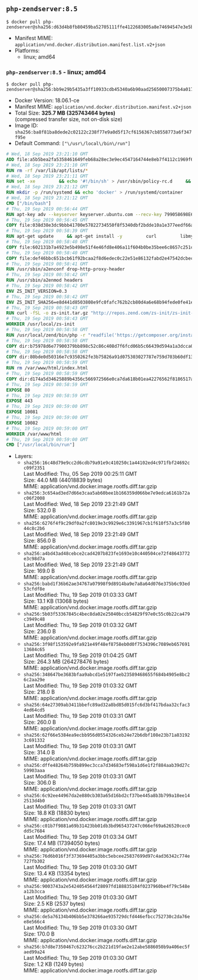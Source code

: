 ## `php-zendserver:8.5`

```console
$ docker pull php-zendserver@sha256:d63d4b8fb80459ba52705111ffe4122683005a8e74694547e3e5b2a9c0b4dd86
```

-	Manifest MIME: `application/vnd.docker.distribution.manifest.list.v2+json`
-	Platforms:
	-	linux; amd64

### `php-zendserver:8.5` - linux; amd64

```console
$ docker pull php-zendserver@sha256:bb9e29b5435a3ff10933cdb45340a6b90aad25650007375b4a01789538425a81
```

-	Docker Version: 18.06.1-ce
-	Manifest MIME: `application/vnd.docker.distribution.manifest.v2+json`
-	Total Size: **325.7 MB (325743464 bytes)**  
	(compressed transfer size, not on-disk size)
-	Image ID: `sha256:ba8f81ba8dede2c02122c238f77e9a0d5f17cf6156367cb8558773a6f347f95e`
-	Default Command: `["\/usr\/local\/bin\/run"]`

```dockerfile
# Wed, 18 Sep 2019 23:21:10 GMT
ADD file:a5b5bea2fa5358461649feb68a28ec3e9ec4547164744e8eb7f4112c1969f64f in / 
# Wed, 18 Sep 2019 23:21:10 GMT
RUN rm -rf /var/lib/apt/lists/*
# Wed, 18 Sep 2019 23:21:11 GMT
RUN set -xe 		&& echo '#!/bin/sh' > /usr/sbin/policy-rc.d 	&& echo 'exit 101' >> /usr/sbin/policy-rc.d 	&& chmod +x /usr/sbin/policy-rc.d 		&& dpkg-divert --local --rename --add /sbin/initctl 	&& cp -a /usr/sbin/policy-rc.d /sbin/initctl 	&& sed -i 's/^exit.*/exit 0/' /sbin/initctl 		&& echo 'force-unsafe-io' > /etc/dpkg/dpkg.cfg.d/docker-apt-speedup 		&& echo 'DPkg::Post-Invoke { "rm -f /var/cache/apt/archives/*.deb /var/cache/apt/archives/partial/*.deb /var/cache/apt/*.bin || true"; };' > /etc/apt/apt.conf.d/docker-clean 	&& echo 'APT::Update::Post-Invoke { "rm -f /var/cache/apt/archives/*.deb /var/cache/apt/archives/partial/*.deb /var/cache/apt/*.bin || true"; };' >> /etc/apt/apt.conf.d/docker-clean 	&& echo 'Dir::Cache::pkgcache ""; Dir::Cache::srcpkgcache "";' >> /etc/apt/apt.conf.d/docker-clean 		&& echo 'Acquire::Languages "none";' > /etc/apt/apt.conf.d/docker-no-languages 		&& echo 'Acquire::GzipIndexes "true"; Acquire::CompressionTypes::Order:: "gz";' > /etc/apt/apt.conf.d/docker-gzip-indexes 		&& echo 'Apt::AutoRemove::SuggestsImportant "false";' > /etc/apt/apt.conf.d/docker-autoremove-suggests
# Wed, 18 Sep 2019 23:21:12 GMT
RUN mkdir -p /run/systemd && echo 'docker' > /run/systemd/container
# Wed, 18 Sep 2019 23:21:12 GMT
CMD ["/bin/bash"]
# Thu, 19 Sep 2019 00:56:44 GMT
RUN apt-key adv --keyserver keyserver.ubuntu.com --recv-key 799058698E65316A2E7A4FF42EAE1437F7D2C623
# Thu, 19 Sep 2019 00:56:45 GMT
COPY file:038d38e3dc9bbb41700e57822734550f8f5340dbf2bdde10a1e377eedf66a25e in /etc/apt/sources.list.d/zend-server.list 
# Thu, 19 Sep 2019 00:58:39 GMT
RUN apt-get update     && apt-get install -y         curl         libmysqlclient20         unzip         git         zend-server-php-5.6=8.5.12+b817     && rm -rf /var/lib/apt/lists/*     && /usr/local/zend/bin/zendctl.sh stop
# Thu, 19 Sep 2019 00:58:40 GMT
COPY file:602131b7a4923e5b498e51f4e46fd8e406a11f604b0be35bee6c8657c251c625 in /etc/zend.lic 
# Thu, 19 Sep 2019 00:58:40 GMT
COPY file:def46bbc651bcb61f92bcaa2f8d6edec0c22e51e86132fabd2e47542dcbec0bf in /etc/apache2/conf-available 
# Thu, 19 Sep 2019 00:58:41 GMT
RUN /usr/sbin/a2enconf drop-http-proxy-header
# Thu, 19 Sep 2019 00:58:42 GMT
RUN /usr/sbin/a2enmod headers
# Thu, 19 Sep 2019 00:58:42 GMT
ENV ZS_INIT_VERSION=0.3
# Thu, 19 Sep 2019 00:58:42 GMT
ENV ZS_INIT_SHA256=e8d441d8503808e9fc0fafc762b2cb80d4a6e68b94fede0fe41efdeac10800cb
# Thu, 19 Sep 2019 00:58:43 GMT
RUN curl -fSL -o zs-init.tar.gz "http://repos.zend.com/zs-init/zs-init-docker-${ZS_INIT_VERSION}.tar.gz"     && echo "${ZS_INIT_SHA256} *zs-init.tar.gz" | sha256sum -c -     && mkdir /usr/local/zs-init     && tar xzf zs-init.tar.gz --strip-components=1 -C /usr/local/zs-init     && rm zs-init.tar.gz
# Thu, 19 Sep 2019 00:58:43 GMT
WORKDIR /usr/local/zs-init
# Thu, 19 Sep 2019 00:58:58 GMT
RUN /usr/local/zend/bin/php -r "readfile('https://getcomposer.org/installer');" | /usr/local/zend/bin/php     && /usr/local/zend/bin/php composer.phar self-update && /usr/local/zend/bin/php composer.phar update
# Thu, 19 Sep 2019 00:58:58 GMT
COPY dir:b75978d6e77900379bb898c52c86c408d7f6fcd06b5c66439d594a1a3dcca0b4 in /usr/local/bin 
# Thu, 19 Sep 2019 00:58:58 GMT
COPY dir:80bde0d50316e7c9350262fe3b75826a91d075303027787e759d703b60df13d6 in /usr/local/zend/var/plugins/ 
# Thu, 19 Sep 2019 00:58:59 GMT
RUN rm /var/www/html/index.html
# Thu, 19 Sep 2019 00:58:59 GMT
COPY dir:d174a5d34625889b4356c566972566e0ca7da618b01ea42276562f8186517a67 in /var/www/html 
# Thu, 19 Sep 2019 00:58:59 GMT
EXPOSE 80
# Thu, 19 Sep 2019 00:58:59 GMT
EXPOSE 443
# Thu, 19 Sep 2019 00:59:00 GMT
EXPOSE 10081
# Thu, 19 Sep 2019 00:59:00 GMT
EXPOSE 10082
# Thu, 19 Sep 2019 00:59:00 GMT
WORKDIR /var/www/html
# Thu, 19 Sep 2019 00:59:00 GMT
CMD ["/usr/local/bin/run"]
```

-	Layers:
	-	`sha256:16c48d79e9cc2d6cdb79a91e9c410250c1a44102ed4c971fbf24692cc09f2351`  
		Last Modified: Thu, 05 Sep 2019 00:25:11 GMT  
		Size: 44.0 MB (44018839 bytes)  
		MIME: application/vnd.docker.image.rootfs.diff.tar.gzip
	-	`sha256:3c654ad3ed7d66e3caa5ab60bee1b166359d066be7e9edca6161b72ac06f2008`  
		Last Modified: Wed, 18 Sep 2019 23:21:49 GMT  
		Size: 532.0 B  
		MIME: application/vnd.docker.image.rootfs.diff.tar.gzip
	-	`sha256:6276f4f9c29df0a2fc8019e3c9929e6c3391967cb1f610f57a3c5f8044c8c2b6`  
		Last Modified: Wed, 18 Sep 2019 23:21:49 GMT  
		Size: 856.0 B  
		MIME: application/vnd.docker.image.rootfs.diff.tar.gzip
	-	`sha256:a4bd43ad48cebce2cad4207b823fe1693e10c440504ce72f48643772e3c98d7a`  
		Last Modified: Wed, 18 Sep 2019 23:21:49 GMT  
		Size: 169.0 B  
		MIME: application/vnd.docker.image.rootfs.diff.tar.gzip
	-	`sha256:babd1f36b62ae34767a07998f9d8914ba9e7a8a64d076e375b6c93ed53cfdf8e`  
		Last Modified: Thu, 19 Sep 2019 01:03:33 GMT  
		Size: 13.1 KB (13068 bytes)  
		MIME: application/vnd.docker.image.rootfs.diff.tar.gzip
	-	`sha256:5b03f53367845c4bec8da02e25040bccb54829f97e0c55c0b22ca479c3949c48`  
		Last Modified: Thu, 19 Sep 2019 01:03:32 GMT  
		Size: 236.0 B  
		MIME: application/vnd.docker.image.rootfs.diff.tar.gzip
	-	`sha256:3f98f153592e9fa921e49f48ef8758eb0d0f7534396c7089eb65769113684c65`  
		Last Modified: Thu, 19 Sep 2019 01:04:25 GMT  
		Size: 264.3 MB (264278476 bytes)  
		MIME: application/vnd.docker.image.rootfs.diff.tar.gzip
	-	`sha256:348647be3683bfaa9abcd1e5197faeb23589468655f684b4905e8bc26c2aa29e`  
		Last Modified: Thu, 19 Sep 2019 01:03:32 GMT  
		Size: 218.0 B  
		MIME: application/vnd.docker.image.rootfs.diff.tar.gzip
	-	`sha256:64e27309ab3411bbefc89ad32a8bd85d015fc6d3bf417bdaa32cfac34ed64cd5`  
		Last Modified: Thu, 19 Sep 2019 01:03:31 GMT  
		Size: 260.0 B  
		MIME: application/vnd.docker.image.rootfs.diff.tar.gzip
	-	`sha256:62f66e5384ea9ecbb956d0554326ceb24e72b6dbf108e23b71a831923c691332`  
		Last Modified: Thu, 19 Sep 2019 01:03:31 GMT  
		Size: 314.0 B  
		MIME: application/vnd.docker.image.rootfs.diff.tar.gzip
	-	`sha256:dffe48264b759b899ec3cca7d34683ef598a1d6e1f2f884aab39d27c59903aaa`  
		Last Modified: Thu, 19 Sep 2019 01:03:31 GMT  
		Size: 306.0 B  
		MIME: application/vnd.docker.image.rootfs.diff.tar.gzip
	-	`sha256:6c92ee44967da2e880cb303a65d16bd2cf37be445a8b3b799a18ee142513d4b0`  
		Last Modified: Thu, 19 Sep 2019 01:03:31 GMT  
		Size: 18.8 KB (18830 bytes)  
		MIME: application/vnd.docker.image.rootfs.diff.tar.gzip
	-	`sha256:c01b7f9881a69b31423bb01db3bd965437247c066ef69a626520cec0dd5c7684`  
		Last Modified: Thu, 19 Sep 2019 01:03:34 GMT  
		Size: 17.4 MB (17394050 bytes)  
		MIME: application/vnd.docker.image.rootfs.diff.tar.gzip
	-	`sha256:76d6b016f3f373694405a3bbc5ebcee25837699d97c4ad36342c774e727fb302`  
		Last Modified: Thu, 19 Sep 2019 01:03:30 GMT  
		Size: 13.4 KB (13354 bytes)  
		MIME: application/vnd.docker.image.rootfs.diff.tar.gzip
	-	`sha256:9003743a2e5424054564f28097fd188835104f0237960be4f79c548ea12b3cca`  
		Last Modified: Thu, 19 Sep 2019 01:03:30 GMT  
		Size: 2.5 KB (2537 bytes)  
		MIME: application/vnd.docker.image.rootfs.diff.tar.gzip
	-	`sha256:de5a76134b406bb5e378266ae935729dcfd446efbcc752730c2da76ee8e566c4`  
		Last Modified: Thu, 19 Sep 2019 01:03:30 GMT  
		Size: 170.0 B  
		MIME: application/vnd.docker.image.rootfs.diff.tar.gzip
	-	`sha256:b7d8e7350467c623276cc2b221d19fae2e12abe5886050b9a406ec5faed99a24`  
		Last Modified: Thu, 19 Sep 2019 01:03:30 GMT  
		Size: 1.2 KB (1249 bytes)  
		MIME: application/vnd.docker.image.rootfs.diff.tar.gzip
